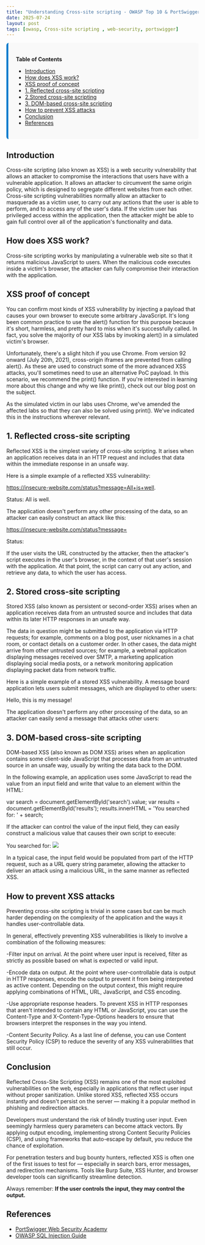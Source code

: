 ```yaml
---
title: "Understanding Cross-site scripting - OWASP Top 10 & PortSwigger Labs"
date: 2025-07-24
layout: post
tags: [owasp, Cross-site scripting , web-security, portswigger]
---
```

<div style="background-color: #f9f9f9; padding: 20px; border-left: 5px solid #007acc; border-radius: 6px; margin-bottom: 20px;">

<strong> Table of Contents</strong>

<ul>
  <li><a href="#introduction">Introduction</a></li>
  <li><a href="#how-does-xss-work">How does XSS work?</a></li>
  <li><a href="#xss-proof-of-concept">XSS proof of concept</a></li>
  <li><a href="#1-Reflected-cross-site-scripting">1. Reflected cross-site scripting</a></li>
  <li><a href="#2-stored-cross-site-scripting">2.Stored cross-site scripting </a></li>
  <li><a href="#3-dom-based-cross-site-scripting">3. DOM-based cross-site scripting</a></li>
  <li><a href="#how-to-prevent-xss-attacks">How to prevent XSS attacks</a></li>
  <li><a href="#conclusion">Conclusion</a></li>
  <li><a href="#references">References</a></li>
</ul>

</div>



## Introduction

Cross-site scripting (also known as XSS) is a web security vulnerability that allows an attacker to compromise the interactions that users have with a vulnerable application. It allows an attacker to circumvent the same origin policy, which is designed to segregate different websites from each other. Cross-site scripting vulnerabilities normally allow an attacker to masquerade as a victim user, to carry out any actions that the user is able to perform, and to access any of the user's data. If the victim user has privileged access within the application, then the attacker might be able to gain full control over all of the application's functionality and data.


## How does XSS work?

Cross-site scripting works by manipulating a vulnerable web site so that it returns malicious JavaScript to users. When the malicious code executes inside a victim's browser, the attacker can fully compromise their interaction with the application.


## XSS proof of concept

You can confirm most kinds of XSS vulnerability by injecting a payload that causes your own browser to execute some arbitrary JavaScript. It's long been common practice to use the alert() function for this purpose because it's short, harmless, and pretty hard to miss when it's successfully called. In fact, you solve the majority of our XSS labs by invoking alert() in a simulated victim's browser.

Unfortunately, there's a slight hitch if you use Chrome. From version 92 onward (July 20th, 2021), cross-origin iframes are prevented from calling alert(). As these are used to construct some of the more advanced XSS attacks, you'll sometimes need to use an alternative PoC payload. In this scenario, we recommend the print() function. If you're interested in learning more about this change and why we like print(), check out our blog post on the subject.

As the simulated victim in our labs uses Chrome, we've amended the affected labs so that they can also be solved using print(). We've indicated this in the instructions wherever relevant.

## 1. Reflected cross-site scripting

Reflected XSS is the simplest variety of cross-site scripting. It arises when an application receives data in an HTTP request and includes that data within the immediate response in an unsafe way.

Here is a simple example of a reflected XSS vulnerability:


https://insecure-website.com/status?message=All+is+well.
<p>Status: All is well.</p>


The application doesn't perform any other processing of the data, so an attacker can easily construct an attack like this:

https://insecure-website.com/status?message=<script>/*+Bad+stuff+here...+*/</script>
<p>Status: <script>/* Bad stuff here... */</script></p>


If the user visits the URL constructed by the attacker, then the attacker's script executes in the user's browser, in the context of that user's session with the application. At that point, the script can carry out any action, and retrieve any data, to which the user has access.

## 2. Stored cross-site scripting

Stored XSS (also known as persistent or second-order XSS) arises when an application receives data from an untrusted source and includes that data within its later HTTP responses in an unsafe way.

The data in question might be submitted to the application via HTTP requests; for example, comments on a blog post, user nicknames in a chat room, or contact details on a customer order. In other cases, the data might arrive from other untrusted sources; for example, a webmail application displaying messages received over SMTP, a marketing application displaying social media posts, or a network monitoring application displaying packet data from network traffic.

Here is a simple example of a stored XSS vulnerability. A message board application lets users submit messages, which are displayed to other users:


<p>Hello, this is my message!</p>

The application doesn't perform any other processing of the data, so an attacker can easily send a message that attacks other users:

<p><script>/* Bad stuff here... */</script></p>

## 3. DOM-based cross-site scripting


DOM-based XSS (also known as DOM XSS) arises when an application contains some client-side JavaScript that processes data from an untrusted source in an unsafe way, usually by writing the data back to the DOM.

In the following example, an application uses some JavaScript to read the value from an input field and write that value to an element within the HTML:

var search = document.getElementById('search').value;
var results = document.getElementById('results');
results.innerHTML = 'You searched for: ' + search;

If the attacker can control the value of the input field, they can easily construct a malicious value that causes their own script to execute:

You searched for: <img src=1 onerror='/* Bad stuff here... */'>


In a typical case, the input field would be populated from part of the HTTP request, such as a URL query string parameter, allowing the attacker to deliver an attack using a malicious URL, in the same manner as reflected XSS.



## How to prevent XSS attacks

Preventing cross-site scripting is trivial in some cases but can be much harder depending on the complexity of the application and the ways it handles user-controllable data.

In general, effectively preventing XSS vulnerabilities is likely to involve a combination of the following measures:

-Filter input on arrival. At the point where user input is received, filter as strictly as possible based on what is expected or valid input.

-Encode data on output. At the point where user-controllable data is output in HTTP responses, encode the output to prevent it from being interpreted as active content. Depending on the output context, this might require applying combinations of HTML, URL, JavaScript, and CSS encoding.

-Use appropriate response headers. To prevent XSS in HTTP responses that aren't intended to contain any HTML or JavaScript, you can use the Content-Type and X-Content-Type-Options headers to ensure that browsers interpret the responses in the way you intend.

-Content Security Policy. As a last line of defense, you can use Content Security Policy (CSP) to reduce the severity of any XSS vulnerabilities that still occur.



## Conclusion

Reflected Cross-Site Scripting (XSS) remains one of the most exploited vulnerabilities on the web, especially in applications that reflect user input without proper sanitization. Unlike stored XSS, reflected XSS occurs instantly and doesn't persist on the server — making it a popular method in phishing and redirection attacks. 

Developers must understand the risk of blindly trusting user input. Even seemingly harmless query parameters can become attack vectors. By applying output encoding, implementing strong Content Security Policies (CSP), and using frameworks that auto-escape by default, you reduce the chance of exploitation.

For penetration testers and bug bounty hunters, reflected XSS is often one of the first issues to test for — especially in search bars, error messages, and redirection mechanisms. Tools like Burp Suite, XSS Hunter, and browser developer tools can significantly streamline detection.

Always remember: **If the user controls the input, they may control the output.**

## References

- [PortSwigger Web Security Academy](https://portswigger.net/web-security/sql-injection)  
- [OWASP SQL Injection Guide](https://owasp.org/www-community/attacks/SQL_Injection)

